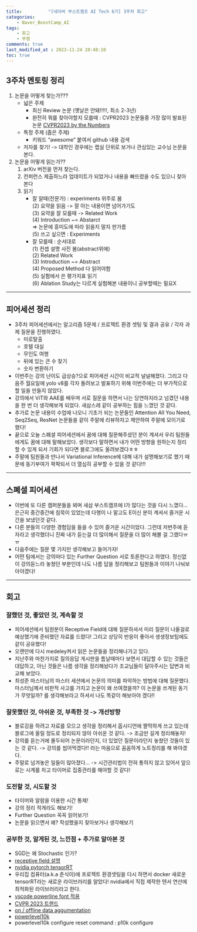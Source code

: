 ```yaml
---
title:          "[네이버 부스트캠프 AI Tech 6기] 3주차 회고"
categories:       
    - Naver_BoostCamp_AI
tags:           
    - 회고
    - 부캠
comments: true
last_modified_at : 2023-11-24 20:48:10
toc: true
---
```


## 3주차 멘토링 정리

1. 논문을 어떻게 찾는가???
	-  넓은 주제
		* 최신 Review 논문 (옛날은 안돼!!!!!, 최소 2-3년)
		* 완전히 뭐를 찾아야할지 모를때 : CVPR2023 논문들중 가장 많이 발표된 논문 [CVPR2023 by the Numbers](https://public.tableau.com/views/CVPR2023SubjectAreasbyTeamSize/Dashboard2a?:showVizHome=no)
	-  특정 주제 (좁은 주제)
		* 키워드 “awesome” 붙여서 github 내용 검색
	- 저자를 찾기! -> 대학인 경우에는 랩실 단위로 보거나 관심있는 교수님 논문을 본다.
2. 논문을 어떻게 읽는가??<br>
	1)  arXiv 버전을 먼저 찾는다.<br>
	2) 컨퍼런스 제출하느라 업데이트가 되었거나 내용을 빠뜨렸을 수도 있으니 찾아본다<br>
	3) 읽기<br>
		- 잘 알때(전문가) : experiments 위주로 봄<br>
			    (2) 요약을 읽음 -> 잘 아는 내용이면 넘어가기도<br>
			    (3) 요약을 잘 모를때 -> Related Work<br>
			    (4) Introduction ~= Abstarct<br>
			            => 논문에 흥미도에 따라 읽을지 말지 판가름<br>
			    (5) 쓰고 싶으면 : Experiments<br>
		- 잘 모를때 : 순서대로<br>
                (1) 컨셉 설명 사진 봄(abstract위에)<br>
                (2) Related Work<br>
                (3) Introduction ~= Abstract<br>
                (4) Proposed Method 다 읽어야함<br>
                (5) 실험에서 쓴 평가지표 읽기<br>
                (6) Ablation Study는 다르게 실험해본 내용이니 공부할때는 필요X<br>

---

## 피어세션 정리 
- 3주차 피어세션에서는 알고리즘 5문제 / 프로젝트 환경 셋팅 및 결과 공유 / 각자 과제 질문을 진행하였다.
    - 미로탈출
    - 호텔 대실 
    - 무인도 여행
    - 뒤에 있는 큰 수 찾기
    - 숫자 변환하기
- 이번주는 강의 난이도 급상승?으로 피어세션 시간이 비교적 널널해졌다. 그리고 다음주 월요일에 yolo v8를 각자 돌려보고 발표하기 위해 이번주에는 더 부가적으로 할 일을 만들지 않았다.
- 강의에서 ViT와 AAE를 배우며 서로 질문을 하면서 나는 당연하지라고 넘겼던 내용을 한 번 더 생각해보게 되었다. 새삼스레 같이 공부하는 힘을 느꼈던 것 같다.
- 추가로 논문 내용이 수업에 나오니 기초가 되는 논문들인 Attention All You Need, Seq2Seq, ResNet 논문들을 같이 주말에 리뷰하자고 제안하여 주말에 모이기로 했다!
- 끝으로 오늘 스폐셜 피어세션에서 꿈에 대해 질문해주셨던 분이 계셔서 우리 팀원들에게도 꿈에 대해 말해보았다. 생각보다 말하면서 내가 어떤 방향을 원하는지 정리할 수 있게 되서 기회가 되다면 블로그에도 올려보겠다ㅎㅎ
- 주말에 팀원들과 만나서 Variational Inference에 대해 내가 설명해보기로 했기 때문에 동기부여가 팍팍되서 더 열심히 공부할 수 있을 것 같다!!!

---

## 스폐셜 피어세션
- 이번에 또 다른 캠퍼분들을 뵈며 새삼 부스트캠프에 I가 많다는 것을 다시 느꼈다... 은근히 중간중간에 침묵이 있었는데 다행이 나 말고도 E이신 분이 계셔서 즐거운 시간을 보냈던것 같다.
- 다른 분들의 다양한 경험담을 들을 수 있어 즐거운 시간이었다. 그런데 저번주에 듣자라고 생각했더니 진짜 내가 듣는걸 더 많이해서 질문을 더 많이 해볼 걸 그랬다ㅠㅠ
- 다음주에는 질문 몇 가지만 생각해보고 들어가자!
- 어떤 팀에서는 강의마다 있는 Further Question 서로 토론한다고 하였다. 정신없이 강의듣느라 놓쳤던 부분인데 나도 나름 답을 정리해보고 팀원들과 이야기 나눠보아야겠다!

---

## 회고

### 잘했던 것, 좋았던 것, 계속할 것
- 피어세션에서 팀원분이 Receptive Field에 대해 질문하셔서 미리 질문이 나올걸로 예상했기에 준비했던 자료를 드렸다! 그리고 상당히 반응이 좋아서 생생정보팁에도 같이 공유했다!
- 오랜만에 다시 medeley켜서 읽은 논문들을 정리해나가고 있다.
- 지난주와 마찬가지로 질의응답 게시판을 틈날때마다 보면서 대답할 수 있는 것들은 대답하고, 아닌 것들은  나름 생각을 정리해놨다가 조교님들이 달아주시는 답변과 비교해 보았다.
- 최성준 마스터님의 마스터 세션에서 논문의 의미를 파악하는 방법에 대해 질문했다. 마스터님께서 비판적 사고를 가지고 논문이 왜 쓰여졌을까? 이 논문을 쓰게된 동기가 무엇일까? 를 생각해보라고 하셔서 나도 똑같이 해보아야 겠다!!

### 잘못했던 것, 아쉬운 것, 부족한 것 -> 개선방향
- 블로깅을 하려고 자료를 모으고 생각을 정리해서 옵시디언에 짤막하게 쓰고 있는데 블로그에 올릴 정도로 정리되지 않아 아쉬운 것 같다. -> 조금만 길게 정리해놓자!
- 강의를 듣는거에 몰두되어 논문이라던지, 더 있었던 질문이라던지 놓쳤던 것들이 있는 것 같다. -> 강의를 씹어먹겠다!! 라는 마음으로 꼼꼼하게 노트정리를 해 봐야겠다.
- 주말로 넘겨놓은 일들이 많아졌다... -> 시간관리법이 전혀 통하지 않고 있어서 앞으로는 시계를 차고 타이머로 집중관리를 해야할 것 같다!

### 도전할 것, 시도할 것
- 타이머와 알람을 이용한 시간 통제!
- 강의 정리 적게라도 해보기!
- Further Question 꼭꼭 읽어보기!
- 논문을 읽으면서 왜? 작성했을지 찾아보거나 생각해보기

### 공부한 것, 알게된 것, 느낀점 + 추가로 알아본 것
- SGD는 왜 Stochastic 인가?
- [receptive field 설명](https://distill.pub/2019/computing-receptive-fields/)
- [nvidia pytorch tensorRT](https://docs.nvidia.com/deeplearning/frameworks/pytorch-release-notes/running.html)
- 우리집 컴퓨터(a.k.a 춘식이)에 프로젝트 환경셋팅을 다시 하면서 docker 새로운 tensorRT라는 새로운 라이브러리를 알았다! nvidia에서 직접 제작한 텐서 연산에 최적화된 라이브러리라고 한다. 
- [vscode powerline font 적용](https://github.com/romkatv/powerlevel10k/issues/671)
- [CVPR 2023 트랜드](https://public.tableau.com/views/CVPR2023SubjectAreasbyTeamSize/Dashboard2a?:showVizHome=no)
- [on / offline data aggumentation](https://stackoverflow.com/questions/72388663/online-vs-offline-data-augmentation)
- [powerlevel10k](https://github.com/romkatv/powerlevel10k#how-do-i-change-prompt-colors)
- powerlevel10k configure reset command : p10k configure
